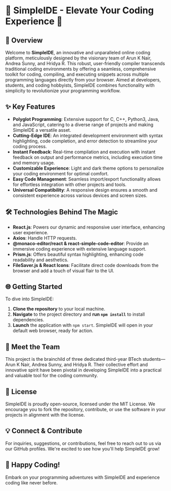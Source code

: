 # 🌟 SimpleIDE - Elevate Your Coding Experience 🌟

## 🚀 Overview

Welcome to **SimpleIDE**, an innovative and unparalleled online coding platform, meticulously designed by the visionary team of Arun K Nair, Andrea Sunny, and Hridya R. This robust, user-friendly compiler transcends traditional coding environments by offering a seamless, comprehensive toolkit for coding, compiling, and executing snippets across multiple programming languages directly from your browser. Aimed at developers, students, and coding hobbyists, SimpleIDE combines functionality with simplicity to revolutionize your programming workflow.

## ✨ Key Features

- **Polyglot Programming**: Extensive support for C, C++, Python3, Java, and JavaScript, catering to a diverse range of projects and making SimpleIDE a versatile asset.
- **Cutting-Edge IDE**: An integrated development environment with syntax highlighting, code completion, and error detection to streamline your coding process.
- **Instant Feedback**: Real-time compilation and execution with instant feedback on output and performance metrics, including execution time and memory usage.
- **Customizable Experience**: Light and dark theme options to personalize your coding environment for optimal comfort.
- **Easy Code Management**: Seamless import/export functionality allows for effortless integration with other projects and tools.
- **Universal Compatibility**: A responsive design ensures a smooth and consistent experience across various devices and screen sizes.

## 🛠 Technologies Behind The Magic

- **React.js**: Powers our dynamic and responsive user interface, enhancing user experience.
- **Axios**: Handle HTTP requests.
- **@monaco-editor/react & react-simple-code-editor**: Provide an immersive coding experience with extensive language support.
- **Prism.js**: Offers beautiful syntax highlighting, enhancing code readability and aesthetics.
- **FileSaver.js & React Icons**: Facilitate direct code downloads from the browser and add a touch of visual flair to the UI.

## 🌐 Getting Started

To dive into SimpleIDE:
1. **Clone the repository** to your local machine.
2. **Navigate** to the project directory and **run `npm install`** to install dependencies.
3. **Launch** the application with `npm start`. SimpleIDE will open in your default web browser, ready for action.

## 👥 Meet the Team

This project is the brainchild of three dedicated third-year BTech students—Arun K Nair, Andrea Sunny, and Hridya R. Their collective effort and innovative spirit have been pivotal in developing SimpleIDE into a practical and valuable tool for the coding community.

## 📜 License

SimpleIDE is proudly open-source, licensed under the MIT License. We encourage you to fork the repository, contribute, or use the software in your projects in alignment with the license.

## 💡 Connect & Contribute

For inquiries, suggestions, or contributions, feel free to reach out to us via our GitHub profiles. We're excited to see how you'll help SimpleIDE grow!

## 🌠 **Happy Coding!** 
Embark on your programming adventures with SimpleIDE and experience coding like never before. 
